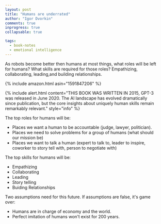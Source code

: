 ```yaml
---
layout: post
title: "Humans are underrated"
author: "Igor Dvorkin"
comments: true
inprogress: true
collapsable: true

tags:
  - book-notes
  - emotional intelligence
---
```


As robots become better then humans at most things, what roles will be left for humans? What skills are required for those roles? Empathizing, collaborating, leading,and building relationships.

{% include amazon.html asin="1591847206" %}

{% include alert.html content="THIS BOOK WAS WRITTEN IN 2015, GPT-3 was released in June 2020. The AI landscape has evolved dramatically since publication, but the core insights about uniquely human skills remain remarkably relevant." style="info" %}

The top roles for humans will be:

- Places we want a human to be accountable (judge, lawyer, politician).
- Places we need to solve problems for a group of humans (what should our mission be)
- Places we want to talk a human (expert to talk to, leader to inspire, coworker to story tell with, person to negotiate with)

The top skills for humans will be:

- Empathizing
- Collaborating
- Leading
- Story telling
- Buiding Relationships

Two assumptions need for this future. If assumptions are false, it's game over:

- Humans are in charge of economy and the world.
- Perfect imitation of humans won't exist for 200 years.
